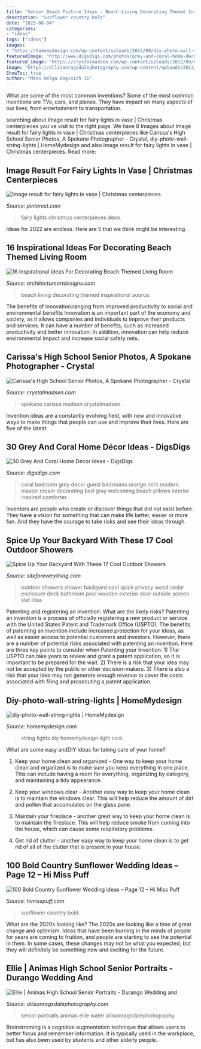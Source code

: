 ```yaml
---
title: "Senior Beach Picture Ideas : Beach Living Decorating Themed Inspirational Source"
description: "Sunflower country bold"
date: "2023-08-04"
categories:
- "ideas"
tags: ["ideas"]
images:
- "https://homemydesign.com/wp-content/uploads/2015/09/diy-photo-wall-string-lights.jpg"
featuredImage: "http://www.digsdigs.com/photos/grey-and-coral-home-decor-ideas-30.jpg"
featured_image: "https://crystalmadsen.com/wp-content/uploads/2012/09/Girls-Senior-Photo-Ideas-Spokane_0031-682x1024.jpg"
image: "https://allisonragsdalephotography.com/wp-content/uploads/2013/07/allisonragsdalephotography-34-681x1024.jpg"
ShowToc: true
author: "Miss Helga Bogisich II"
---
```



What are some of the most common inventions?
Some of the most common inventions are TVs, cars, and planes. They have impact on many aspects of our lives, from entertainment to transportation.

	

		
searching about Image result for fairy lights in vase | Christmas centerpieces you've visit to the right page. We have 8 Images about Image result for fairy lights in vase | Christmas centerpieces like Carissa&#039;s High School Senior Photos, A Spokane Photographer - Crystal, diy-photo-wall-string-lights | HomeMydesign and also Image result for fairy lights in vase | Christmas centerpieces. Read more:
		
    
## Image Result For Fairy Lights In Vase | Christmas Centerpieces

<img loading=lazy src="https://i.pinimg.com/736x/68/35/7e/68357e621094350c281b6d900463075c.jpg" onerror="this.onerror=null;this.src='https://tse4.mm.bing.net/th?id=OIP.t-IZS3_w9Qw9okEs0VejCgAAAA&amp;pid=15.1';" alt="Image result for fairy lights in vase | Christmas centerpieces">

_Source: pinterest.com_

>fairy lights christmas centerpieces deco. 

	

Ideas for 2022 are endless. Here are 5 that we think might be interesting. 

    
## 16 Inspirational Ideas For Decorating Beach Themed Living Room

<img loading=lazy src="https://www.architectureartdesigns.com/wp-content/uploads/2017/05/4-2.jpg" onerror="this.onerror=null;this.src='https://tse2.mm.bing.net/th?id=OIP.3dKDTKC6XZXrN7l2Ccd7gQHaLV&amp;pid=15.1';" alt="16 Inspirational Ideas For Decorating Beach Themed Living Room">

_Source: architectureartdesigns.com_

>beach living decorating themed inspirational source. 

	

The benefits of innovation:ranging from improved productivity to social and environmental benefits
Innovation is an important part of the economy and society, as it allows companies and individuals to improve their products and services. It can have a number of benefits, such as increased productivity and better innovation. In addition, innovation can help reduce environmental impact and increase social safety nets.

    
## Carissa&#039;s High School Senior Photos, A Spokane Photographer - Crystal

<img loading=lazy src="https://crystalmadsen.com/wp-content/uploads/2012/09/Girls-Senior-Photo-Ideas-Spokane_0031-682x1024.jpg" onerror="this.onerror=null;this.src='https://tse4.mm.bing.net/th?id=OIP.QbRIf_pTI_ayGdJbJBMq7QHaLH&amp;pid=15.1';" alt="Carissa&#039;s High School Senior Photos, A Spokane Photographer - Crystal">

_Source: crystalmadsen.com_

>spokane carissa madsen crystalmadsen. 

	

Invention ideas are a constantly evolving field, with new and innovative ways to make things that people can use and improve their lives. Here are five of the latest:

    
## 30 Grey And Coral Home Décor Ideas - DigsDigs

<img loading=lazy src="http://www.digsdigs.com/photos/grey-and-coral-home-decor-ideas-30.jpg" onerror="this.onerror=null;this.src='https://tse1.mm.bing.net/th?id=OIP.GI8-xT4laSB8MU6nmwZ7-QHaJ4&amp;pid=15.1';" alt="30 Grey And Coral Home Décor Ideas - DigsDigs">

_Source: digsdigs.com_

>coral bedroom grey decor guest bedrooms orange mint modern master cream decorating bed gray welcoming beach pillows interior inspired comforter. 

	

Inventors are people who create or discover things that did not exist before. They have a vision for something that can make life better, easier or more fun. And they have the courage to take risks and see their ideas through.

    
## Spice Up Your Backyard With These 17 Cool Outdoor Showers

<img loading=lazy src="http://siteforeverything.com/wp-content/uploads/2016/04/Outdoor-Shower-14.jpg" onerror="this.onerror=null;this.src='https://tse4.mm.bing.net/th?id=OIP.BDr3IiVnvqgPbUsuLBi2OgHaJ4&amp;pid=15.1';" alt="Spice Up Your Backyard With These 17 Cool Outdoor Showers">

_Source: siteforeverything.com_

>outdoor showers shower backyard cool spice privacy wood cedar enclosure deck bathroom pool wooden exterior door outside screen slat idea. 

	

Patenting and registering an invention: What are the likely risks?
Patenting an invention is a process of officially registering a new product or service with the United States Patent and Trademark Office (USPTO). The benefits of patenting an invention include increased protection for your ideas, as well as easier access to potential customers and investors. However, there are a number of potential risks associated with patenting an invention. Here are three key points to consider when Patenting your Invention: 1) The USPTO can take years to review and grant a patent application, so it is important to be prepared for the wait. 2) There is a risk that your idea may not be accepted by the public or other decision-makers. 3) There is also a risk that your idea may not generate enough revenue to cover the costs associated with filing and prosecuting a patent application.

    
## Diy-photo-wall-string-lights | HomeMydesign

<img loading=lazy src="https://homemydesign.com/wp-content/uploads/2015/09/diy-photo-wall-string-lights.jpg" onerror="this.onerror=null;this.src='https://tse3.mm.bing.net/th?id=OIP.5eZKBKP1Ku2xNdJ9cG8asQHaLH&amp;pid=15.1';" alt="diy-photo-wall-string-lights | HomeMydesign">

_Source: homemydesign.com_

>string lights diy homemydesign light cool. 

	

What are some easy andDIY ideas for taking care of your home?
1. Keep your home clean and organized - One way to keep your home clean and organized is to make sure you keep everything in one place. This can include having a room for everything, organizing by category, and maintaining a tidy appearance.
2. Keep your windows clear - Another easy way to keep your home clean is to maintain the windows clear. This will help reduce the amount of dirt and pollen that accumulates on the glass pane.

3. Maintain your fireplace - another great way to keep your home clean is to maintain the fireplace. This will help reduce smoke from coming into the house, which can cause some respiratory problems.

4. Get rid of clutter - another easy way to keep your home clean is to get rid of all of the clutter that is present in your house.

    
## 100 Bold Country Sunflower Wedding Ideas – Page 12 – Hi Miss Puff

<img loading=lazy src="http://www.himisspuff.com/wp-content/uploads/2016/07/Rustic-camp-wedding-sign.jpg" onerror="this.onerror=null;this.src='https://tse3.mm.bing.net/th?id=OIP.kqbP1cThmg0BvSID8GOaswHaLH&amp;pid=15.1';" alt="100 Bold Country Sunflower Wedding ideas – Page 12 – Hi Miss Puff">

_Source: himisspuff.com_

>sunflower country bold. 

	

What are the 2020s looking like?
The 2020s are looking like a time of great change and optimism. Ideas that have been burning in the minds of people for years are coming to fruition, and people are starting to see the potential in them. In some cases, these changes may not be what you expected, but they will definitely be something new and exciting for the future.

    
## Ellie | Animas High School Senior Portraits - Durango Wedding And

<img loading=lazy src="https://allisonragsdalephotography.com/wp-content/uploads/2013/07/allisonragsdalephotography-34-681x1024.jpg" onerror="this.onerror=null;this.src='https://tse4.mm.bing.net/th?id=OIP.EcwX5IW2-euphX6jwxvUgAHaLI&amp;pid=15.1';" alt="Ellie | Animas High School Senior Portraits - Durango Wedding and">

_Source: allisonragsdalephotography.com_

>senior portraits animas ellie water allisonragsdalephotography. 

	

Brainstroming is a cognitive augmentation technique that allows users to better focus and remember information. It is typically used in the workplace, but has also been used by students and other elderly people.

